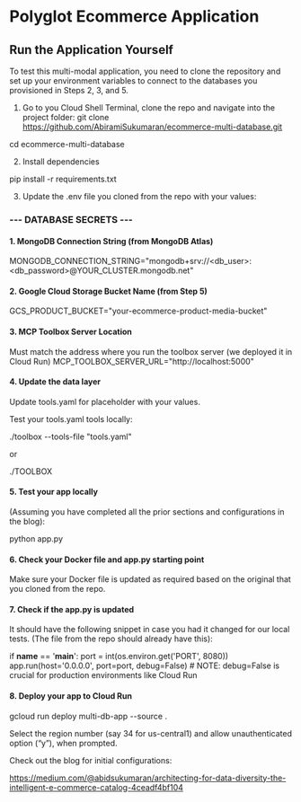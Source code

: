 # Polyglot Ecommerce Application

## Run the Application Yourself

To test this multi-modal application, you need to clone the repository and set up your environment variables to connect to the databases you provisioned in Steps 2, 3, and 5.

1. Go to you Cloud Shell Terminal, clone the repo and navigate into the project folder:
git clone https://github.com/AbiramiSukumaran/ecommerce-multi-database.git

cd ecommerce-multi-database

2. Install dependencies

pip install -r requirements.txt

3. Update the .env file you cloned from the repo with your values:

### --- DATABASE SECRETS ---
#### 1. MongoDB Connection String (from MongoDB Atlas)
MONGODB_CONNECTION_STRING="mongodb+srv://<db_user>:<db_password>@YOUR_CLUSTER.mongodb.net"

#### 2. Google Cloud Storage Bucket Name (from Step 5)
GCS_PRODUCT_BUCKET="your-ecommerce-product-media-bucket"

#### 3. MCP Toolbox Server Location
 Must match the address where you run the toolbox server (we deployed it in Cloud Run)
MCP_TOOLBOX_SERVER_URL="http://localhost:5000"

#### 4. Update the data layer

Update tools.yaml for placeholder with your values.

Test your tools.yaml tools locally:

./toolbox --tools-file "tools.yaml"

or

./TOOLBOX 

#### 5. Test your app locally

(Assuming you have completed all the prior sections and configurations in the blog):

python app.py

#### 6. Check your Docker file and app.py starting point

Make sure your Docker file is updated as required based on the original that you cloned from the repo.

#### 7. Check if the app.py is updated

It should have the following snippet in case you had it changed for our local tests. (The file from the repo should already have this):

if __name__ == '__main__':
    port = int(os.environ.get('PORT', 8080))
    app.run(host='0.0.0.0', port=port, debug=False) 
    # NOTE: debug=False is crucial for production environments like Cloud Run
    
#### 8. Deploy your app to Cloud Run

gcloud run deploy multi-db-app --source .

Select the region number (say 34 for us-central1) and allow unauthenticated option (“y”), when prompted.

Check out the blog for initial configurations:

https://medium.com/@abidsukumaran/architecting-for-data-diversity-the-intelligent-e-commerce-catalog-4ceadf4bf104
